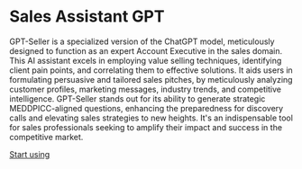 # Sales Assistant GPT

GPT-Seller is a specialized version of the ChatGPT model, meticulously designed to function as an expert Account Executive in the sales domain. This AI assistant excels in employing value selling techniques, identifying client pain points, and correlating them to effective solutions. It aids users in formulating persuasive and tailored sales pitches, by meticulously analyzing customer profiles, marketing messages, industry trends, and competitive intelligence. GPT-Seller stands out for its ability to generate strategic MEDDPICC-aligned questions, enhancing the preparedness for discovery calls and elevating sales strategies to new heights. It's an indispensable tool for sales professionals seeking to amplify their impact and success in the competitive market.

[Start using](https://chat.openai.com/g/g-CS0BEb5pJ)